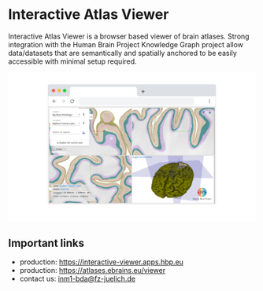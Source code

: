 # Interactive Atlas Viewer

Interactive Atlas Viewer is a browser based viewer of brain atlases. Strong integration with the Human Brain Project Knowledge Graph project allow data/datasets that are semantically and spatially anchored to be easily accessible with minimal setup required.

![](images/desktop_bigbrain_cortical.png)

## Important links

- production: <https://interactive-viewer.apps.hbp.eu>
- production: <https://atlases.ebrains.eu/viewer>
- contact us: [inm1-bda@fz-juelich.de](mailto:inm1-bda@fz-juelich.de?subject=[IAV]%20Queries)
